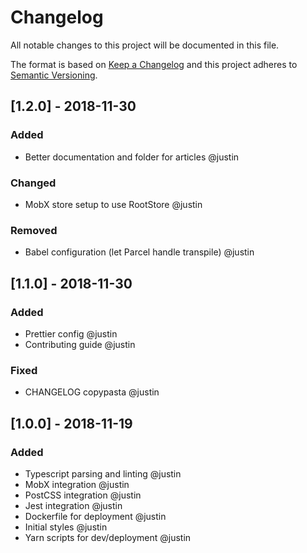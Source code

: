 # Changelog

All notable changes to this project will be documented in this file.

The format is based on [Keep a Changelog](http://keepachangelog.com/en/1.0.0/)
and this project adheres to [Semantic Versioning](http://semver.org/spec/v2.0.0.html).

## [1.2.0] - 2018-11-30

### Added

- Better documentation and folder for articles @justin

### Changed

- MobX store setup to use RootStore @justin

### Removed

- Babel configuration (let Parcel handle transpile) @justin

## [1.1.0] - 2018-11-30

### Added

- Prettier config @justin
- Contributing guide @justin

### Fixed

- CHANGELOG copypasta @justin

## [1.0.0] - 2018-11-19

### Added

- Typescript parsing and linting @justin
- MobX integration @justin
- PostCSS integration @justin
- Jest integration @justin
- Dockerfile for deployment @justin
- Initial styles @justin
- Yarn scripts for dev/deployment @justin
